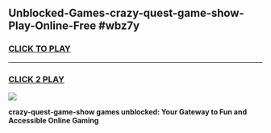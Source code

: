 
## Unblocked-Games-crazy-quest-game-show-Play-Online-Free #wbz7y
<h3>
<a href="https://us.freeplayer.one?title=crazy-quest-game-show&ref=10M">CLICK TO PLAY</a></h3>
<hr>

<h3>
<a href="https://us.freeplayer.one?title=crazy-quest-game-show&ref=10M">CLICK 2 PLAY</a>
  
</h3>

<a href="https://us.freeplayer.one?title=crazy-quest-game-show&ref=10M"><img src="https://clearcache.store/games.png"></a>


**crazy-quest-game-show games unblocked: Your Gateway to Fun and Accessible Online Gaming**

